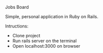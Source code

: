 Jobs Board

Simple, personal application in Ruby on Rails.

Intructions:
- Clone project
- Run rails server on the terminal
- Open localhost:3000 on browser
